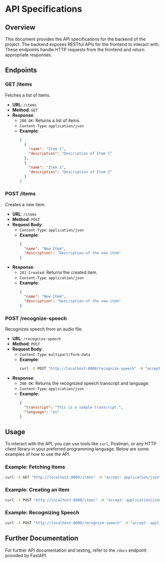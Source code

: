 # API Specifications

## Overview

This document provides the API specifications for the backend of the project. The backend exposes RESTful APIs for the frontend to interact with. These endpoints handle HTTP requests from the frontend and return appropriate responses.

## Endpoints

### GET /items

Fetches a list of items.

- **URL**: `/items`
- **Method**: `GET`
- **Response**:
  - `200 OK`: Returns a list of items.
  - `Content-Type`: `application/json`
  - **Example**:
    ```json
    [
      {
        "name": "Item 1",
        "description": "Description of Item 1"
      },
      {
        "name": "Item 2",
        "description": "Description of Item 2"
      }
    ]
    ```

### POST /items

Creates a new item.

- **URL**: `/items`
- **Method**: `POST`
- **Request Body**:
  - `Content-Type`: `application/json`
  - **Example**:
    ```json
    {
      "name": "New Item",
      "description": "Description of the new item"
    }
    ```
- **Response**:
  - `201 Created`: Returns the created item.
  - `Content-Type`: `application/json`
  - **Example**:
    ```json
    {
      "name": "New Item",
      "description": "Description of the new item"
    }
    ```

### POST /recognize-speech

Recognizes speech from an audio file.

- **URL**: `/recognize-speech`
- **Method**: `POST`
- **Request Body**:
  - `Content-Type`: `multipart/form-data`
  - **Example**:
    ```sh
    curl -X POST "http://localhost:8000/recognize-speech" -H "accept: application/json" -H "Content-Type: multipart/form-data" -F "file=@path_to_audio_file" -F "model=base"
    ```
- **Response**:
  - `200 OK`: Returns the recognized speech transcript and language.
  - `Content-Type`: `application/json`
  - **Example**:
    ```json
    {
      "transcript": "This is a sample transcript.",
      "language": "en"
    }
    ```

## Usage

To interact with the API, you can use tools like `curl`, Postman, or any HTTP client library in your preferred programming language. Below are some examples of how to use the API.

### Example: Fetching Items

```sh
curl -X GET "http://localhost:8000/items" -H "accept: application/json"
```

### Example: Creating an Item

```sh
curl -X POST "http://localhost:8000/items" -H "accept: application/json" -H "Content-Type: application/json" -d '{"name":"New Item","description":"Description of the new item"}'
```

### Example: Recognizing Speech

```sh
curl -X POST "http://localhost:8000/recognize-speech" -H "accept: application/json" -H "Content-Type: multipart/form-data" -F "file=@path_to_audio_file" -F "model=base"
```

## Further Documentation

For further API documentation and testing, refer to the `/docs` endpoint provided by FastAPI.
